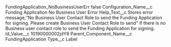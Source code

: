 <?xml version="1.0" encoding="UTF-8"?>
<CustomMetadata xmlns="http://soap.sforce.com/2006/04/metadata" xmlns:xsi="http://www.w3.org/2001/XMLSchema-instance" xmlns:xsd="http://www.w3.org/2001/XMLSchema">
    <label>FundingApplication_NoBusinessUserErr</label>
    <protected>false</protected>
    <values>
        <field>Configuration_Name__c</field>
        <value xsi:type="xsd:string">Funding Application No Business User Error</value>
    </values>
    <values>
        <field>Help_Text__c</field>
        <value xsi:type="xsd:string">Stores error message,&apos;‘No Business User Contact Role to send the Funding Application for signing. Please create Business User Contact Role to send&quot; if there is no Business user contact role to send the Funding Application for signing.</value>
    </values>
    <values>
        <field>Id_Value__c</field>
        <value xsi:type="xsd:string">10190000002jdY8</value>
    </values>
    <values>
        <field>Parent_Component_Name__c</field>
        <value xsi:type="xsd:string">FundingApplication</value>
    </values>
    <values>
        <field>Type__c</field>
        <value xsi:type="xsd:string">Label</value>
    </values>
</CustomMetadata>
